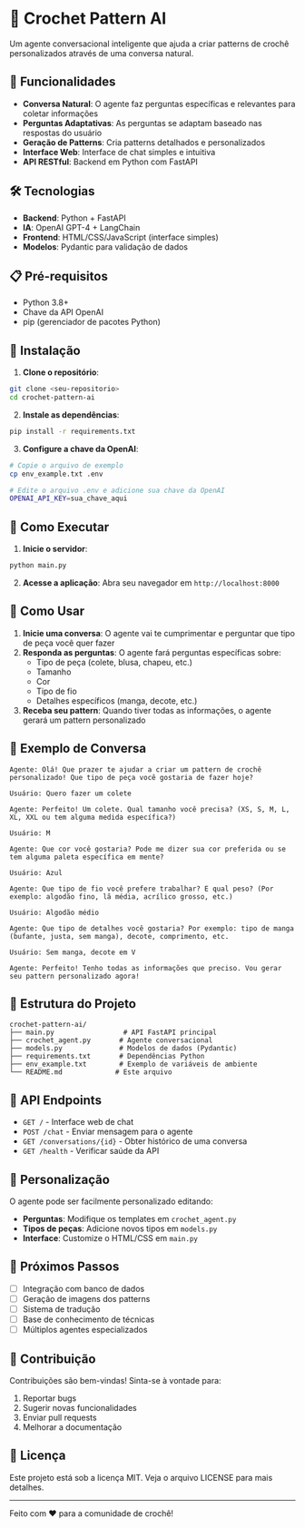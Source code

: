 # 🧶 Crochet Pattern AI

Um agente conversacional inteligente que ajuda a criar patterns de crochê personalizados através de uma conversa natural.

## 🚀 Funcionalidades

- **Conversa Natural**: O agente faz perguntas específicas e relevantes para coletar informações
- **Perguntas Adaptativas**: As perguntas se adaptam baseado nas respostas do usuário
- **Geração de Patterns**: Cria patterns detalhados e personalizados
- **Interface Web**: Interface de chat simples e intuitiva
- **API RESTful**: Backend em Python com FastAPI

## 🛠️ Tecnologias

- **Backend**: Python + FastAPI
- **IA**: OpenAI GPT-4 + LangChain
- **Frontend**: HTML/CSS/JavaScript (interface simples)
- **Modelos**: Pydantic para validação de dados

## 📋 Pré-requisitos

- Python 3.8+
- Chave da API OpenAI
- pip (gerenciador de pacotes Python)

## 🔧 Instalação

1. **Clone o repositório**:
```bash
git clone <seu-repositorio>
cd crochet-pattern-ai
```

2. **Instale as dependências**:
```bash
pip install -r requirements.txt
```

3. **Configure a chave da OpenAI**:
```bash
# Copie o arquivo de exemplo
cp env_example.txt .env

# Edite o arquivo .env e adicione sua chave da OpenAI
OPENAI_API_KEY=sua_chave_aqui
```

## 🚀 Como Executar

1. **Inicie o servidor**:
```bash
python main.py
```

2. **Acesse a aplicação**:
Abra seu navegador em `http://localhost:8000`

## 💬 Como Usar

1. **Inicie uma conversa**: O agente vai te cumprimentar e perguntar que tipo de peça você quer fazer
2. **Responda as perguntas**: O agente fará perguntas específicas sobre:
   - Tipo de peça (colete, blusa, chapeu, etc.)
   - Tamanho
   - Cor
   - Tipo de fio
   - Detalhes específicos (manga, decote, etc.)
3. **Receba seu pattern**: Quando tiver todas as informações, o agente gerará um pattern personalizado

## 🎯 Exemplo de Conversa

```
Agente: Olá! Que prazer te ajudar a criar um pattern de crochê personalizado! Que tipo de peça você gostaria de fazer hoje?

Usuário: Quero fazer um colete

Agente: Perfeito! Um colete. Qual tamanho você precisa? (XS, S, M, L, XL, XXL ou tem alguma medida específica?)

Usuário: M

Agente: Que cor você gostaria? Pode me dizer sua cor preferida ou se tem alguma paleta específica em mente?

Usuário: Azul

Agente: Que tipo de fio você prefere trabalhar? E qual peso? (Por exemplo: algodão fino, lã média, acrílico grosso, etc.)

Usuário: Algodão médio

Agente: Que tipo de detalhes você gostaria? Por exemplo: tipo de manga (bufante, justa, sem manga), decote, comprimento, etc.

Usuário: Sem manga, decote em V

Agente: Perfeito! Tenho todas as informações que preciso. Vou gerar seu pattern personalizado agora!
```

## 📁 Estrutura do Projeto

```
crochet-pattern-ai/
├── main.py                 # API FastAPI principal
├── crochet_agent.py       # Agente conversacional
├── models.py              # Modelos de dados (Pydantic)
├── requirements.txt       # Dependências Python
├── env_example.txt        # Exemplo de variáveis de ambiente
└── README.md             # Este arquivo
```

## 🔌 API Endpoints

- `GET /` - Interface web de chat
- `POST /chat` - Enviar mensagem para o agente
- `GET /conversations/{id}` - Obter histórico de uma conversa
- `GET /health` - Verificar saúde da API

## 🎨 Personalização

O agente pode ser facilmente personalizado editando:

- **Perguntas**: Modifique os templates em `crochet_agent.py`
- **Tipos de peças**: Adicione novos tipos em `models.py`
- **Interface**: Customize o HTML/CSS em `main.py`

## 🚧 Próximos Passos

- [ ] Integração com banco de dados
- [ ] Geração de imagens dos patterns
- [ ] Sistema de tradução
- [ ] Base de conhecimento de técnicas
- [ ] Múltiplos agentes especializados

## 🤝 Contribuição

Contribuições são bem-vindas! Sinta-se à vontade para:

1. Reportar bugs
2. Sugerir novas funcionalidades
3. Enviar pull requests
4. Melhorar a documentação

## 📄 Licença

Este projeto está sob a licença MIT. Veja o arquivo LICENSE para mais detalhes.

---

Feito com ❤️ para a comunidade de crochê!
